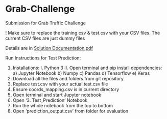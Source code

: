 # Grab-Challenge
Submission for Grab Traffic Challenge

! Make sure to replace the training.csv & test.csv with your CSV files. The current CSV files are just dummy files

Details are in [Solution Documentation.pdf](https://github.com/SamNgu/Grab-Challenge)

Run Instructions for Test Prediction:
1. Installations:
  I. Python 3
  II. Open terminal and pip install dependencies:
    a) Jupyter Notebook
    b) Numpy
    c) Pandas
    d) Tensorflow
    e) Keras
2. Download all the files and folders from git repository
3. Replace test.csv with your actual test.csv file
4. Ensure coords_mapping.csv is in current directory
5. Open terminal and start Jupyter notebook
6. Open ‘3. Test_Prediction’ Notebook
7. Run the whole notebook from the top to bottom
8. Open ‘prediction_output.csv’ from folder for evaluation
